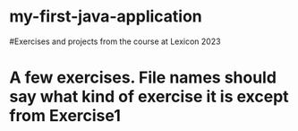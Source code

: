 # my-first-java-application
#Exercises and projects from the course at Lexicon 2023
# A few exercises. File names should say what kind of exercise it is except from Exercise1
